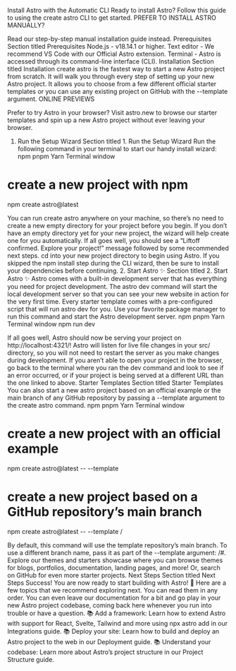 Install Astro with the Automatic CLI
Ready to install Astro? Follow this guide to using the create astro CLI to get started.
 PREFER TO INSTALL ASTRO MANUALLY?

Read our step-by-step manual installation guide instead.
Prerequisites
Section titled Prerequisites
Node.js - v18.14.1 or higher.
Text editor - We recommend VS Code with our Official Astro extension.
Terminal - Astro is accessed through its command-line interface (CLI).
Installation
Section titled Installation
create astro is the fastest way to start a new Astro project from scratch. It will walk you through every step of setting up your new Astro project. It allows you to choose from a few different official starter templates or you can use any existing project on GitHub with the --template argument.
 ONLINE PREVIEWS

Prefer to try Astro in your browser? Visit astro.new to browse our starter templates and spin up a new Astro project without ever leaving your browser.
1. Run the Setup Wizard
Section titled 1. Run the Setup Wizard
Run the following command in your terminal to start our handy install wizard:
npm
pnpm
Yarn
Terminal window
# create a new project with npm
npm create astro@latest

You can run create astro anywhere on your machine, so there’s no need to create a new empty directory for your project before you begin. If you don’t have an empty directory yet for your new project, the wizard will help create one for you automatically.
If all goes well, you should see a “Liftoff confirmed. Explore your project!” message followed by some recommended next steps. cd into your new project directory to begin using Astro.
If you skipped the npm install step during the CLI wizard, then be sure to install your dependencies before continuing.
2. Start Astro ✨
Section titled 2. Start Astro ✨
Astro comes with a built-in development server that has everything you need for project development. The astro dev command will start the local development server so that you can see your new website in action for the very first time.
Every starter template comes with a pre-configured script that will run astro dev for you. Use your favorite package manager to run this command and start the Astro development server.
npm
pnpm
Yarn
Terminal window
npm run dev

If all goes well, Astro should now be serving your project on http://localhost:4321/!
Astro will listen for live file changes in your src/ directory, so you will not need to restart the server as you make changes during development.
If you aren’t able to open your project in the browser, go back to the terminal where you ran the dev command and look to see if an error occurred, or if your project is being served at a different URL than the one linked to above.
Starter Templates
Section titled Starter Templates
You can also start a new astro project based on an official example or the main branch of any GitHub repository by passing a --template argument to the create astro command.
npm
pnpm
Yarn
Terminal window
# create a new project with an official example
npm create astro@latest -- --template <example-name>

# create a new project based on a GitHub repository’s main branch
npm create astro@latest -- --template <github-username>/<github-repo>

By default, this command will use the template repository’s main branch. To use a different branch name, pass it as part of the --template argument: <github-username>/<github-repo>#<branch>.
Explore our themes and starters showcase where you can browse themes for blogs, portfolios, documentation, landing pages, and more! Or, search on GitHub for even more starter projects.
Next Steps
Section titled Next Steps
Success! You are now ready to start building with Astro! 🥳
Here are a few topics that we recommend exploring next. You can read them in any order. You can even leave our documentation for a bit and go play in your new Astro project codebase, coming back here whenever you run into trouble or have a question.
📚 Add a framework: Learn how to extend Astro with support for React, Svelte, Tailwind and more using npx astro add in our Integrations guide.
📚 Deploy your site: Learn how to build and deploy an Astro project to the web in our Deployment guide.
📚 Understand your codebase: Learn more about Astro’s project structure in our Project Structure guide.

